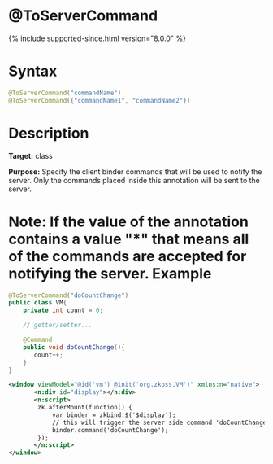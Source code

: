 # @ToServerCommand
{% include supported-since.html version="8.0.0" %}

Syntax
======

```java
@ToServerCommand("commandName")
@ToServerCommand({"commandName1", "commandName2"})
```

Description
===========

**Target:** class

**Purpose:** Specify the client binder commands that will be used to notify the server. Only the commands placed inside this annotation will be sent to the server.

**Note:** If the value of the annotation contains a value __"*"__ that means all of the commands are accepted for notifying the server.
Example
=======

```java
@ToServerCommand("doCountChange")
public class VM{
    private int count = 0;

    // getter/setter...

    @Command
    public void doCountChange(){
       count++;
    }
}
```

```xml
<window viewModel="@id('vm') @init('org.zkoss.VM')" xmlns:n="native">
       <n:div id="display"></n:div>
       <n:script>
       	zk.afterMount(function() {
			var binder = zkbind.$('$display');
			// this will trigger the server side command 'doCountChange' to execute once.
			binder.command('doCountChange');
		});
       </n:script>
</window>
```


